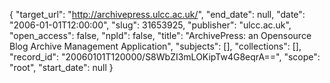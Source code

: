 {
  "target_url": "http://archivepress.ulcc.ac.uk/", 
  "end_date": null, 
  "date": "2006-01-01T12:00:00", 
  "slug": 31653925, 
  "publisher": "ulcc.ac.uk", 
  "open_access": false, 
  "npld": false, 
  "title": "ArchivePress: an Opensource Blog Archive Management Application", 
  "subjects": [], 
  "collections": [], 
  "record_id": "20060101T120000/S8WbZI3mLOKipTw4G8eqrA==", 
  "scope": "root", 
  "start_date": null
}

